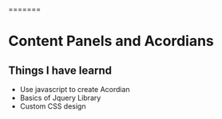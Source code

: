 
=======
# Content Panels and Acordians
## Things I have learnd 
* Use javascript to create Acordian
* Basics of Jquery Library
* Custom CSS design  
